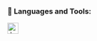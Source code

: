 ### 🚀 Languages and Tools:

<p align = "left">
<img height="25" src="https://www.vectorlogo.zone/logos/java/java-icon.svg" title="Java" alt="Java" /></code>